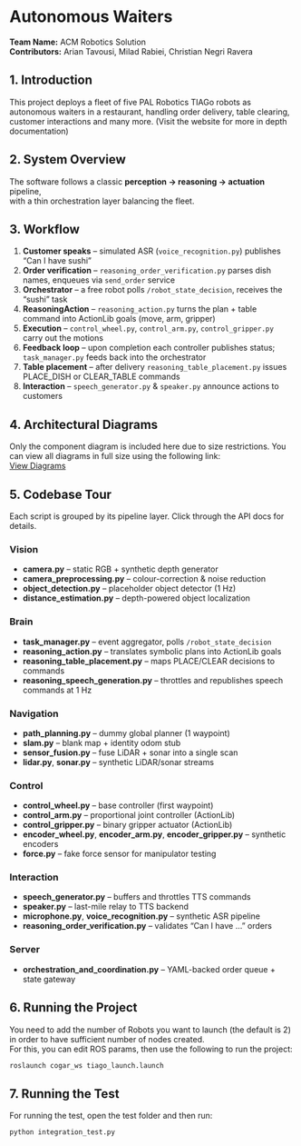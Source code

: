 # Autonomous Waiters

**Team Name:** ACM Robotics Solution  
**Contributors:** Arian Tavousi, Milad Rabiei, Christian Negri Ravera

## 1. Introduction

This project deploys a fleet of five PAL Robotics TIAGo robots as autonomous waiters in a restaurant, handling order delivery, table clearing, customer interactions and many more.
(Visit the website for more in depth documentation)

## 2. System Overview

The software follows a classic **perception → reasoning → actuation** pipeline,  
with a thin orchestration layer balancing the fleet.

## 3. Workflow

1. **Customer speaks** – simulated ASR (`voice_recognition.py`) publishes “Can I have sushi”  
2. **Order verification** – `reasoning_order_verification.py` parses dish names, enqueues via `send_order` service  
3. **Orchestrator** – a free robot polls `/robot_state_decision`, receives the “sushi” task  
4. **ReasoningAction** – `reasoning_action.py` turns the plan + table command into ActionLib goals (move, arm, gripper)  
5. **Execution** – `control_wheel.py`, `control_arm.py`, `control_gripper.py` carry out the motions  
6. **Feedback loop** – upon completion each controller publishes status; `task_manager.py` feeds back into the orchestrator  
7. **Table placement** – after delivery `reasoning_table_placement.py` issues PLACE_DISH or CLEAR_TABLE commands  
8. **Interaction** – `speech_generator.py` & `speaker.py` announce actions to customers

## 4. Architectural Diagrams

Only the component diagram is included here due to size restrictions. You can view all diagrams in full size using the following link:  
[View Diagrams](https://drive.google.com/file/d/1yGJAAkXFYum7aQUJqAF_S_iSz2Qtz7F8/view?usp=sharing)

## 5. Codebase Tour

Each script is grouped by its pipeline layer. Click through the API docs for details.

### Vision
- **camera.py** – static RGB + synthetic depth generator  
- **camera_preprocessing.py** – colour-correction & noise reduction  
- **object_detection.py** – placeholder object detector (1 Hz)   
- **distance_estimation.py** – depth-powered object localization  

### Brain
- **task_manager.py** – event aggregator, polls `/robot_state_decision`  
- **reasoning_action.py** – translates symbolic plans into ActionLib goals  
- **reasoning_table_placement.py** – maps PLACE/CLEAR decisions to commands  
- **reasoning_speech_generation.py** – throttles and republishes speech commands at 1 Hz  

### Navigation
- **path_planning.py** – dummy global planner (1 waypoint)  
- **slam.py** – blank map + identity odom stub  
- **sensor_fusion.py** – fuse LiDAR + sonar into a single scan  
- **lidar.py**, **sonar.py** – synthetic LiDAR/sonar streams  

### Control
- **control_wheel.py** – base controller (first waypoint)  
- **control_arm.py** – proportional joint controller (ActionLib)  
- **control_gripper.py** – binary gripper actuator (ActionLib)  
- **encoder_wheel.py**, **encoder_arm.py**, **encoder_gripper.py** – synthetic encoders  
- **force.py** – fake force sensor for manipulator testing  

### Interaction
- **speech_generator.py** – buffers and throttles TTS commands  
- **speaker.py** – last-mile relay to TTS backend  
- **microphone.py**, **voice_recognition.py** – synthetic ASR pipeline  
- **reasoning_order_verification.py** – validates “Can I have …” orders  

### Server
- **orchestration_and_coordination.py** – YAML-backed order queue + state gateway  

## 6. Running the Project

You need to add the number of Robots you want to launch (the default is 2) in order to have sufficient number of nodes created.  
For this, you can edit ROS params, then use the following to run the project:
```bash
roslaunch cogar_ws tiago_launch.launch
```
## 7. Running the Test

For running the test, open the test folder and then run:
```bash
python integration_test.py
```
